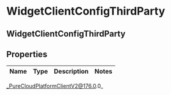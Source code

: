 # WidgetClientConfigThirdParty

## WidgetClientConfigThirdParty

## Properties

|Name | Type | Description | Notes|
|------------ | ------------- | ------------- | -------------|



_PureCloudPlatformClientV2@176.0.0_

